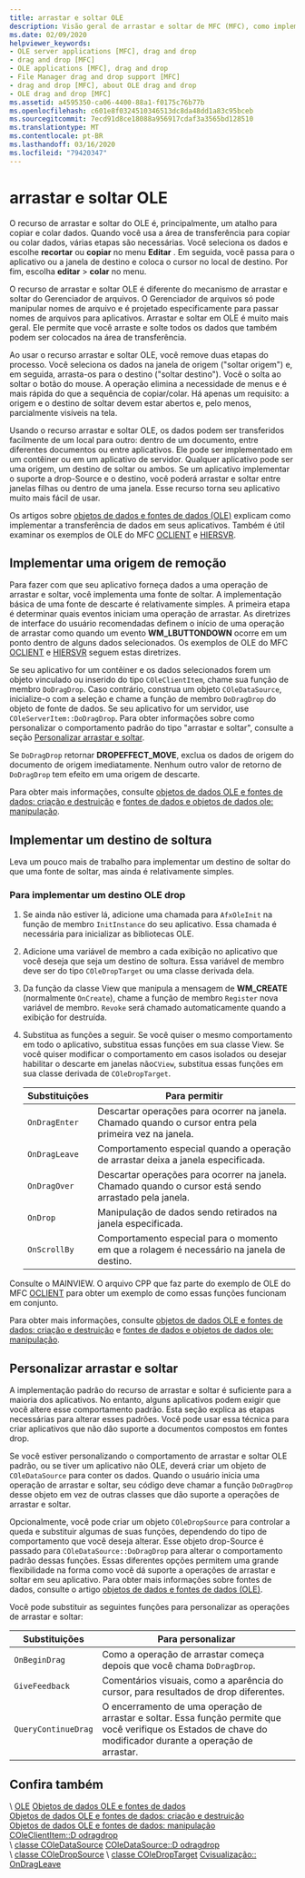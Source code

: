 ```yaml
---
title: arrastar e soltar OLE
description: Visão geral de arrastar e soltar de MFC (MFC), como implementar uma fonte de soltar, um destino de soltar e como personalizar o recurso de arrastar e soltar.
ms.date: 02/09/2020
helpviewer_keywords:
- OLE server applications [MFC], drag and drop
- drag and drop [MFC]
- OLE applications [MFC], drag and drop
- File Manager drag and drop support [MFC]
- drag and drop [MFC], about OLE drag and drop
- OLE drag and drop [MFC]
ms.assetid: a4595350-ca06-4400-88a1-f0175c76b77b
ms.openlocfilehash: c601e8f0324510346513dc8da48dd1a83c95bceb
ms.sourcegitcommit: 7ecd91d8ce18088a956917cdaf3a3565bd128510
ms.translationtype: MT
ms.contentlocale: pt-BR
ms.lasthandoff: 03/16/2020
ms.locfileid: "79420347"
---
```

# <a name="ole-drag-and-drop"></a>arrastar e soltar OLE

O recurso de arrastar e soltar do OLE é, principalmente, um atalho para copiar e colar dados. Quando você usa a área de transferência para copiar ou colar dados, várias etapas são necessárias. Você seleciona os dados e escolhe **recortar** ou **copiar** no menu **Editar** . Em seguida, você passa para o aplicativo ou a janela de destino e coloca o cursor no local de destino. Por fim, escolha **editar** > **colar** no menu.

O recurso de arrastar e soltar OLE é diferente do mecanismo de arrastar e soltar do Gerenciador de arquivos. O Gerenciador de arquivos só pode manipular nomes de arquivo e é projetado especificamente para passar nomes de arquivos para aplicativos. Arrastar e soltar em OLE é muito mais geral. Ele permite que você arraste e solte todos os dados que também podem ser colocados na área de transferência.

Ao usar o recurso arrastar e soltar OLE, você remove duas etapas do processo. Você seleciona os dados na janela de origem ("soltar origem") e, em seguida, arrasta-os para o destino ("soltar destino"). Você o solta ao soltar o botão do mouse. A operação elimina a necessidade de menus e é mais rápida do que a sequência de copiar/colar. Há apenas um requisito: a origem e o destino de soltar devem estar abertos e, pelo menos, parcialmente visíveis na tela.

Usando o recurso arrastar e soltar OLE, os dados podem ser transferidos facilmente de um local para outro: dentro de um documento, entre diferentes documentos ou entre aplicativos. Ele pode ser implementado em um contêiner ou em um aplicativo de servidor. Qualquer aplicativo pode ser uma origem, um destino de soltar ou ambos. Se um aplicativo implementar o suporte a drop-Source e o destino, você poderá arrastar e soltar entre janelas filhas ou dentro de uma janela. Esse recurso torna seu aplicativo muito mais fácil de usar.

Os artigos sobre [objetos de dados e fontes de dados (OLE)](../mfc/data-objects-and-data-sources-ole.md) explicam como implementar a transferência de dados em seus aplicativos. Também é útil examinar os exemplos de OLE do MFC [OCLIENT](../overview/visual-cpp-samples.md) e [HIERSVR](../overview/visual-cpp-samples.md).

## <a name="implement-a-drop-source"></a>Implementar uma origem de remoção

Para fazer com que seu aplicativo forneça dados a uma operação de arrastar e soltar, você implementa uma fonte de soltar. A implementação básica de uma fonte de descarte é relativamente simples. A primeira etapa é determinar quais eventos iniciam uma operação de arrastar. As diretrizes de interface do usuário recomendadas definem o início de uma operação de arrastar como quando um evento **WM_LBUTTONDOWN** ocorre em um ponto dentro de alguns dados selecionados. Os exemplos de OLE do MFC [OCLIENT](../overview/visual-cpp-samples.md) e [HIERSVR](../overview/visual-cpp-samples.md) seguem estas diretrizes.

Se seu aplicativo for um contêiner e os dados selecionados forem um objeto vinculado ou inserido do tipo `COleClientItem`, chame sua função de membro `DoDragDrop`. Caso contrário, construa um objeto `COleDataSource`, inicialize-o com a seleção e chame a função de membro `DoDragDrop` do objeto de fonte de dados. Se seu aplicativo for um servidor, use `COleServerItem::DoDragDrop`. Para obter informações sobre como personalizar o comportamento padrão do tipo "arrastar e soltar", consulte a seção [Personalizar arrastar e soltar](#customize-drag-and-drop).

Se `DoDragDrop` retornar **DROPEFFECT_MOVE**, exclua os dados de origem do documento de origem imediatamente. Nenhum outro valor de retorno de `DoDragDrop` tem efeito em uma origem de descarte.

Para obter mais informações, consulte [objetos de dados OLE e fontes de dados: criação e destruição](../mfc/data-objects-and-data-sources-creation-and-destruction.md) e [fontes de dados e objetos de dados ole: manipulação](../mfc/data-objects-and-data-sources-manipulation.md)\.

## <a name="implement-a-drop-target"></a>Implementar um destino de soltura

Leva um pouco mais de trabalho para implementar um destino de soltar do que uma fonte de soltar, mas ainda é relativamente simples.

### <a name="to-implement-an-ole-drop-target"></a>Para implementar um destino OLE drop

1. Se ainda não estiver lá, adicione uma chamada para `AfxOleInit` na função de membro `InitInstance` do seu aplicativo. Essa chamada é necessária para inicializar as bibliotecas OLE.

1. Adicione uma variável de membro a cada exibição no aplicativo que você deseja que seja um destino de soltura. Essa variável de membro deve ser do tipo `COleDropTarget` ou uma classe derivada dela.

1. Da função da classe View que manipula a mensagem de **WM_CREATE** (normalmente `OnCreate`), chame a função de membro `Register` nova variável de membro. `Revoke` será chamado automaticamente quando a exibição for destruída.

1. Substitua as funções a seguir. Se você quiser o mesmo comportamento em todo o aplicativo, substitua essas funções em sua classe View. Se você quiser modificar o comportamento em casos isolados ou desejar habilitar o descarte em janelas não`CView`, substitua essas funções em sua classe derivada de `COleDropTarget`.

   | Substituições | Para permitir |
   | -------- | -------- |
   | `OnDragEnter` | Descartar operações para ocorrer na janela. Chamado quando o cursor entra pela primeira vez na janela. |
   | `OnDragLeave` | Comportamento especial quando a operação de arrastar deixa a janela especificada. |
   | `OnDragOver` | Descartar operações para ocorrer na janela. Chamado quando o cursor está sendo arrastado pela janela. |
   | `OnDrop` | Manipulação de dados sendo retirados na janela especificada. |
   | `OnScrollBy` | Comportamento especial para o momento em que a rolagem é necessário na janela de destino. |

Consulte o MAINVIEW. O arquivo CPP que faz parte do exemplo de OLE do MFC [OCLIENT](../overview/visual-cpp-samples.md) para obter um exemplo de como essas funções funcionam em conjunto.

Para obter mais informações, consulte [objetos de dados OLE e fontes de dados: criação e destruição](../mfc/data-objects-and-data-sources-creation-and-destruction.md) e [fontes de dados e objetos de dados ole: manipulação](../mfc/data-objects-and-data-sources-manipulation.md)\.

## <a name="customize-drag-and-drop"></a>Personalizar arrastar e soltar

A implementação padrão do recurso de arrastar e soltar é suficiente para a maioria dos aplicativos. No entanto, alguns aplicativos podem exigir que você altere esse comportamento padrão. Esta seção explica as etapas necessárias para alterar esses padrões. Você pode usar essa técnica para criar aplicativos que não dão suporte a documentos compostos em fontes drop.

Se você estiver personalizando o comportamento de arrastar e soltar OLE padrão, ou se tiver um aplicativo não OLE, deverá criar um objeto de `COleDataSource` para conter os dados. Quando o usuário inicia uma operação de arrastar e soltar, seu código deve chamar a função `DoDragDrop` desse objeto em vez de outras classes que dão suporte a operações de arrastar e soltar.

Opcionalmente, você pode criar um objeto `COleDropSource` para controlar a queda e substituir algumas de suas funções, dependendo do tipo de comportamento que você deseja alterar. Esse objeto drop-Source é passado para `COleDataSource::DoDragDrop` para alterar o comportamento padrão dessas funções. Essas diferentes opções permitem uma grande flexibilidade na forma como você dá suporte a operações de arrastar e soltar em seu aplicativo. Para obter mais informações sobre fontes de dados, consulte o artigo [objetos de dados e fontes de dados (OLE)](../mfc/data-objects-and-data-sources-ole.md).

Você pode substituir as seguintes funções para personalizar as operações de arrastar e soltar:

| Substituições | Para personalizar |
| -------- | ------------ |
| `OnBeginDrag` | Como a operação de arrastar começa depois que você chama `DoDragDrop`. |
| `GiveFeedback` | Comentários visuais, como a aparência do cursor, para resultados de drop diferentes. |
| `QueryContinueDrag` | O encerramento de uma operação de arrastar e soltar. Essa função permite que você verifique os Estados de chave do modificador durante a operação de arrastar. |

## <a name="see-also"></a>Confira também

\ [OLE](../mfc/ole-in-mfc.md)
[Objetos de dados OLE e fontes de dados](../mfc/data-objects-and-data-sources-ole.md)\
[Objetos de dados OLE e fontes de dados: criação e destruição](../mfc/data-objects-and-data-sources-creation-and-destruction.md)\
[Objetos de dados OLE e fontes de dados: manipulação](../mfc/data-objects-and-data-sources-manipulation.md)\
[COleClientItem::D odragdrop](../mfc/reference/coleclientitem-class.md#dodragdrop)\
\ [classe COleDataSource](../mfc/reference/coledatasource-class.md)
[COleDataSource::D odragdrop](../mfc/reference/coledatasource-class.md#dodragdrop)\
\ [classe COleDropSource](../mfc/reference/coledropsource-class.md)
\ [classe COleDropTarget](../mfc/reference/coledroptarget-class.md)
[Cvisualização:: OnDragLeave](../mfc/reference/cview-class.md#ondragleave)
